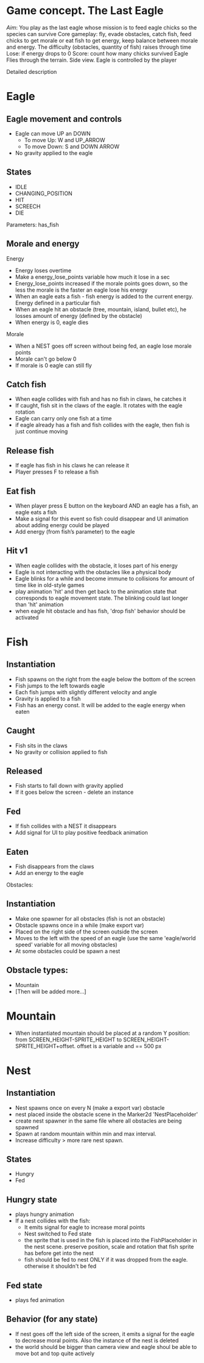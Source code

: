 
# Game concept. The Last Eagle

*Aim*: You play as the last eagle whose mission is to feed eagle chicks so the species can survive
Core gameplay: fly, evade obstacles, catch fish, feed chicks to get morale or eat fish to get energy, keep balance between morale and energy. The difficulty (obstacles, quantity of fish) raises through time
Lose: if energy drops to 0
Score: count how many chicks survived
Eagle Flies through the terrain. Side view.
Eagle is controlled by the player


Detailed description
# Eagle
## Eagle movement and controls
- Eagle can move UP an DOWN
	- To move Up: W and UP_ARROW
	- To move Down: S and DOWN ARROW
- No gravity applied to the eagle

## States
- IDLE
- CHANGING_POSITION
- HIT
- SCREECH
- DIE

Parameters:
has_fish

## Morale and energy
Energy
- Energy loses overtime
- Make a energy_lose_points variable how much it lose in a sec
- Energy_lose_points increased if the morale points goes down, so the less the morale is the faster an eagle lose his energy
- When an eagle eats a fish - fish energy is added to the current energy. Energy defined in a particular fish
- When an eagle hit an obstacle (tree, mountain, island, bullet etc), he losses amount of energy (defined by the obstacle)
- When energy is 0, eagle dies

Morale
- When a NEST goes off screen without being fed, an eagle lose morale points
- Morale can't go below 0
- If morale is 0 eagle can still fly


## Catch fish
- When eagle collides with fish and has no fish in claws, he catches it
- If caught, fish sit in the claws of the eagle. It rotates with the eagle rotation
- Eagle can carry only one fish at a time
- if eagle already has a fish and fish collides with the eagle, then fish is just continue moving 

## Release fish
- If eagle has fish in his claws he can release it
- Player presses F to release a fish

## Eat fish
- When player press E button on the keyboard AND an eagle has a fish, an eagle eats a fish
- Make a signal for this event so fish could disappear and UI animation about adding energy could be played
- Add energy (from fish’s parameter) to the eagle

## Hit v1
- When eagle collides with the obstacle, it loses part of his energy
- Eagle is not interacting with the obstacles like a physical body
- Eagle blinks for a while and become immune to collisions for amount of time like in old-style games
- play animation 'hit' and then get back to the animation state that corresponds to eagle movement state. The blinking could last longer than 'hit' animation
- when eagle hit obstacle and has fish, 'drop fish' behavior  should be activated


# Fish
## Instantiation
- Fish spawns on the right from the eagle below the bottom of the screen
- Fish jumps to the left towards eagle
- Each fish jumps with slightly different velocity and angle
- Gravity is applied to a fish
- Fish has an energy const. It will be added to the eagle energy when eaten

## Caught
- Fish sits in the claws
- No gravity or collision applied to fish

## Released
- Fish starts to fall down with gravity applied
- If it goes below the screen - delete an instance

## Fed
- If fish collides with a NEST it disappears
- Add signal for UI to play positive feedback animation

## Eaten
- Fish disappears from the claws 
- Add an energy to the eagle

Obstacles:
## Instantiation
- Make one spawner for all obstacles (fish is not an obstacle)
- Obstacle spawns once in a while (make export var)
- Placed on the right side of the screen outside the screen 
- Moves to the left with the speed of an eagle (use the same 'eagle/world speed' variable for all moving obstacles)
- At some obstacles could be spawn a nest

## Obstacle types:
- Mountain
- [Then will be added more...]

# Mountain
- When instantiated mountain should be placed at a random Y position: from SCREEN_HEIGHT-SPRITE_HEIGHT to SCREEN_HEIGHT-SPRITE_HEIGHT+offset. offset is a variable and == 500 px 


# Nest
## Instantiation
- Nest spawns once on every N (make a export var) obstacle
- nest placed inside the obstacle scene in the Marker2d 'NestPlaceholder'
- create nest spawner in the same file where all obstacles are being spawned
- Spawn at random mountain within min and max interval. 
- Increase difficulty > more rare nest spawn.

## States
- Hungry
- Fed

## Hungry state
- plays hungry animation
- If a nest collides with the fish:
	- It emits signal for eagle to increase moral points
	- Nest switched to Fed state
	- the sprite that is used in the fish is placed into the FishPlaceholder in the nest scene. preserve position, scale and rotation that fish sprite has before get into the nest
	- fish should be fed to nest ONLY if it was dropped from the eagle. otherwise it shouldn't be fed

## Fed state
- plays fed animation


## Behavior (for any state)
- If nest goes off the left side of the screen, it emits a signal for the eagle to decrease moral points. Also the instance of the nest is deleted
- the world should be bigger than camera view and eagle shoul be able to move bot and top quite actively


